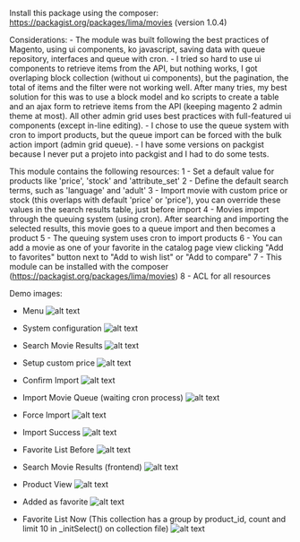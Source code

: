 Install this package using the composer:
	https://packagist.org/packages/lima/movies (version 1.0.4)

Considerations:
	- The module was built following the best practices of Magento, using ui components, ko javascript, saving data with queue repository, interfaces and queue with cron.
	- I tried so hard to use ui components to retrieve items from the API, but nothing works, I got overlaping block collection (without ui components), but the pagination, the total of items and the filter were not working well. After many tries, my best solution for this was to use a block model and ko scripts to create a table and an ajax form to retrieve items from the API (keeping magento 2 admin theme at most). All other admin grid uses best practices with full-featured ui components (except in-line editing).
	- I chose to use the queue system with cron to import products, but the queue import can be forced with the bulk action import (admin grid queue).
	- I have some versions on packgist because I never put a projeto into packgist and I had to do some tests.

This module contains the following resources:
	1 - Set a default value for products like 'price', 'stock' and 'attribute_set'
	2 - Define the default search terms, such as 'language' and 'adult'
	3 - Import movie with custom price or stock (this overlaps with default 'price' or 'price'), you can override these values in the search results table, just before import
	4 - Movies import through the queuing system (using cron). After searching and importing the selected results, this movie goes to a queue import and then becomes a product
	5 - The queuing system uses cron to import products
	6 - You can add a movie as one of your favorite in the catalog page view clicking "Add to favorites" button next to "Add to wish list" or "Add to compare"
	7 - This module can be installed with the composer (https://packagist.org/packages/lima/movies)
	8 - ACL for all resources

Demo images:

* Menu
![alt text](https://github.com/lima195/Lima_Movie/images/01_menu.png)

* System configuration
![alt text](https://github.com/lima195/Lima_Movie/images/02_config.png)

* Search Movie Results
![alt text](https://github.com/lima195/Lima_Movie/images/03_search_movie.png)

* Setup custom price
![alt text](https://github.com/lima195/Lima_Movie/images/04_setup_custom_price.png)

* Confirm Import
![alt text](https://github.com/lima195/Lima_Movie/images/05_import_confirm.png)

* Import Movie Queue (waiting cron process)
![alt text](https://github.com/lima195/Lima_Movie/images/06_import_movie_queue.png)


* Force Import
![alt text](https://github.com/lima195/Lima_Movie/images/07_import_movie_queue_force.png)

* Import Success
![alt text](https://github.com/lima195/Lima_Movie/images/08_import_movie_success.png)

* Favorite List Before
![alt text](https://github.com/lima195/Lima_Movie/images/09_movie_favorite_list_before.png)

* Search Movie Results (frontend)
![alt text](https://github.com/lima195/Lima_Movie/images/10_movie_search_result_frontend.png)

* Product View
![alt text](https://github.com/lima195/Lima_Movie/images/11_movie_view.png)

* Added as favorite
![alt text](https://github.com/lima195/Lima_Movie/images/12_movie_add_favorite.png)

* Favorite List Now (This collection has a group by product_id, count and limit 10 in _initSelect() on collection file)
![alt text](https://github.com/lima195/Lima_Movie/images/13_movie_favorite_list.png)